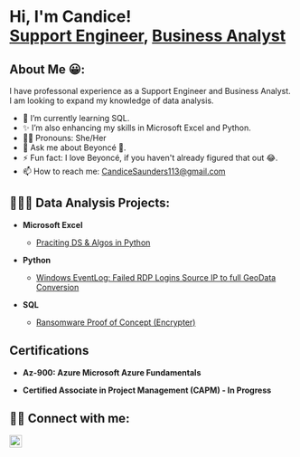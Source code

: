 <h1>Hi, I'm Candice! <br/><a href="https://github.com/joshmadakor1">Support Engineer</a>, <a href="https://www.linkedin.com/in/joshmadakor/"> Business Analyst</a></h1>

<h2>About Me 😀:</h2>

I have professonal experience as a Support Engineer and Business Analyst. I am looking to expand my knowledge of data analysis.

- 🌱 I’m currently learning SQL.
- ✨ I’m also enhancing my skills in Microsoft Excel and Python.
- 👩🏿 Pronouns: She/Her
- 💬 Ask me about Beyoncé 🪩.
- ⚡ Fun fact: I love Beyoncé, if you haven't already figured that out 😂.
- 📫 How to reach me: CandiceSaunders113@gmail.com

<h2>👩🏿‍💻 Data Analysis Projects:</h2>

- <b>Microsoft Excel</b>
  - [Praciting DS & Algos in Python](https://github.com/joshmadakor1/Algorithms-Practice)
    
- <b>Python</b>
  - [Windows EventLog: Failed RDP Logins Source IP to full GeoData Conversion](https://github.com/joshmadakor1/Sentinel-Lab)
    
- <b>SQL</b>
  - [Ransomware Proof of Concept (Encrypter)](https://github.com/joshmadakor1/EncrypterPOC)
 
<h2>Certifications </h2>

- <b>Az-900: Azure Microsoft Azure Fundamentals</b>

- <b>Certified Associate in Project Management (CAPM) - In Progress</b>

<h2> 🤳🏿 Connect with me:</h2>

[<img align="left" alt="JoshMadakor | LinkedIn" width="22px" src="https://cdn.jsdelivr.net/npm/simple-icons@v3/icons/linkedin.svg" />][linkedin]

[linkedin]: https://www.linkedin.com/in/candice-saunders-24a898107

<!--
**CandiceSaunders/CandiceSaunders** is a ✨ _special_ ✨ repository because its `README.md` (this file) appears on your GitHub profile.

Here are some ideas to get you started:

- 🔭 I’m currently working on ...
- 👯 I’m looking to collaborate on ...
- 🤔 I’m looking for help with ...

-->
